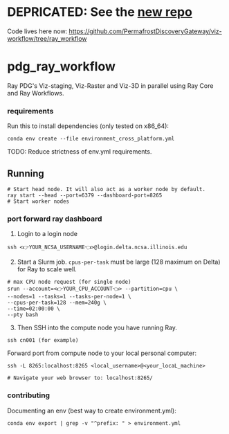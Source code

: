 # DEPRICATED: See the [new repo](https://github.com/PermafrostDiscoveryGateway/viz-workflow/tree/ray_workflow)
Code lives here now: https://github.com/PermafrostDiscoveryGateway/viz-workflow/tree/ray_workflow

# pdg_ray_workflow
Ray PDG's Viz-staging, Viz-Raster and Viz-3D in parallel using Ray Core and Ray Workflows.

### requirements

Run this to install dependencies (only tested on x86_64):
```
conda env create --file environment_cross_platform.yml
```
TODO: Reduce strictness of env.yml requirements.


## Running 

```
# Start head node. It will also act as a worker node by default.
ray start --head --port=6379 --dashboard-port=8265
# Start worker nodes

```

### port forward ray dashboard

1. Login to a login node

```
ssh <👉YOUR_NCSA_USERNAME👈>@login.delta.ncsa.illinois.edu
```
2. Start a Slurm job. `cpus-per-task` must be large (128 maximum on Delta) for Ray to scale well. 

```
# max CPU node request (for single node)
srun --account=<👉YOUR_CPU_ACCOUNT👈> --partition=cpu \
--nodes=1 --tasks=1 --tasks-per-node=1 \
--cpus-per-task=128 --mem=240g \
--time=02:00:00 \
--pty bash
```

3. Then SSH into the compute node you have running Ray. 

```
ssh cn001 (for example)
```
Forward port from compute node to your local personal computer:
```
ssh -L 8265:localhost:8265 <local_username>@<your_locaL_machine> 

# Navigate your web browser to: localhost:8265/
```

### contributing

Documenting an env (best way to create environment.yml):
```
conda env export | grep -v "^prefix: " > environment.yml
```
